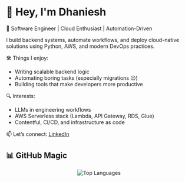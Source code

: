 # 👋 Hey, I'm Dhaniesh

🚀 Software Engineer | Cloud Enthusiast | Automation-Driven

I build backend systems, automate workflows, and deploy cloud-native solutions using Python, AWS, and modern DevOps practices.

🛠️ Things I enjoy:
- Writing scalable backend logic
- Automating boring tasks (especially migrations 😉)
- Building tools that make developers more productive

🔍 Interests:
- LLMs in engineering workflows
- AWS Serverless stack (Lambda, API Gateway, RDS, Glue)
- Contentful, CI/CD, and infrastructure as code

📫 Let’s connect: [LinkedIn](https://www.linkedin.com/in/dhaniesh-m)

## 📊 GitHub Magic

<div align="center">
  
![Top Languages](https://github-readme-stats.vercel.app/api/top-langs/?username=dhaniesh&layout=compact&theme=radical)
  
</div>
